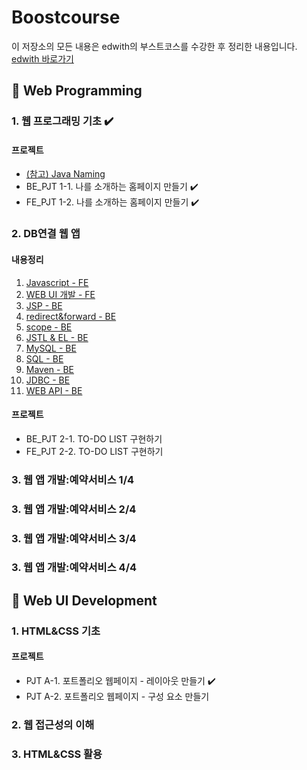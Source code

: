 # Boostcourse
이 저장소의 모든 내용은 edwith의 부스트코스를 수강한 후 정리한 내용입니다.  
[edwith 바로가기](https://www.edwith.org/)  


## :closed_book: Web Programming
### 1. 웹 프로그래밍 기초 :heavy_check_mark:
#### 프로젝트
  - [(참고) Java Naming](https://google.github.io/styleguide/javaguide.html#s5-naming)
  - BE_PJT 1-1. 나를 소개하는 홈페이지 만들기 :heavy_check_mark:
  - FE_PJT 1-2. 나를 소개하는 홈페이지 만들기 :heavy_check_mark:

### 2. DB연결 웹 앱
#### 내용정리
  1. [Javascript - FE](https://github.com/tunaep5/Boostcourse/blob/master/BC_WebProgramming/2_DB%EC%97%B0%EA%B2%B0%EC%9B%B9%EC%95%B1/2-1_JavaScript-FE.md)
  2. [WEB UI 개발 - FE](https://github.com/tunaep5/Boostcourse/blob/master/BC_WebProgramming/2_DB%EC%97%B0%EA%B2%B0%EC%9B%B9%EC%95%B1/2-2_WEB_UI_%EA%B0%9C%EB%B0%9C_FE.md)
  3. [JSP - BE](https://github.com/tunaep5/Boostcourse/blob/master/BC_WebProgramming/2_DB%EC%97%B0%EA%B2%B0%EC%9B%B9%EC%95%B1/2-3_JSP-BE.md)
  4. [redirect&forward - BE](https://github.com/tunaep5/Boostcourse/blob/master/BC_WebProgramming/2_DB%EC%97%B0%EA%B2%B0%EC%9B%B9%EC%95%B1/2-4_redirect_and_forward-BE.md)
  5. [scope - BE](https://github.com/tunaep5/Boostcourse/blob/master/BC_WebProgramming/2_DB%EC%97%B0%EA%B2%B0%EC%9B%B9%EC%95%B1/2-5_scope-BE.md)
  6. [JSTL & EL - BE](https://github.com/tunaep5/Boostcourse/blob/master/BC_WebProgramming/2_DB%EC%97%B0%EA%B2%B0%EC%9B%B9%EC%95%B1/2-6_JSTL_and_EL-BE.md)
  7. [MySQL - BE](https://github.com/tunaep5/Boostcourse/blob/master/BC_WebProgramming/2_DB%EC%97%B0%EA%B2%B0%EC%9B%B9%EC%95%B1/2-7_MySQL-BE.md)
  8. [SQL - BE](https://github.com/tunaep5/Boostcourse/blob/master/BC_WebProgramming/2_DB%EC%97%B0%EA%B2%B0%EC%9B%B9%EC%95%B1/2-8_SQL-BE.md)
  9. [Maven - BE](https://github.com/tunaep5/Boostcourse/blob/master/BC_WebProgramming/2_DB%EC%97%B0%EA%B2%B0%EC%9B%B9%EC%95%B1/2-9_Maven-BE.md)
  10. [JDBC - BE](https://github.com/tunaep5/Boostcourse/blob/master/BC_WebProgramming/2_DB%EC%97%B0%EA%B2%B0%EC%9B%B9%EC%95%B1/2-10_JDBC-BE.md)
  11. [WEB API - BE](https://github.com/tunaep5/Boostcourse/blob/master/BC_WebProgramming/2_DB%EC%97%B0%EA%B2%B0%EC%9B%B9%EC%95%B1/2-11_WEB_API-BE.md)
#### 프로젝트
  - BE_PJT 2-1. TO-DO LIST 구현하기
  - FE_PJT 2-2. TO-DO LIST 구현하기

### 3. 웹 앱 개발:예약서비스 1/4

### 3. 웹 앱 개발:예약서비스 2/4

### 3. 웹 앱 개발:예약서비스 3/4

### 3. 웹 앱 개발:예약서비스 4/4


## :orange_book: Web UI Development
### 1. HTML&CSS 기초
#### 프로젝트
  - PJT A-1. 포트폴리오 웹페이지 - 레이아웃 만들기 :heavy_check_mark:
  - PJT A-2. 포트폴리오 웹페이지 - 구성 요소 만들기

### 2. 웹 접근성의 이해

### 3. HTML&CSS 활용
